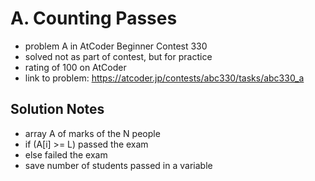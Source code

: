 # A. Counting Passes

* problem A in AtCoder Beginner Contest 330
* solved not as part of contest, but for practice
* rating of 100 on AtCoder
* link to problem: https://atcoder.jp/contests/abc330/tasks/abc330_a

## Solution Notes

* array A of marks of the N people
* if (A[i] >= L) passed the exam
* else failed the exam
* save number of students passed in a variable